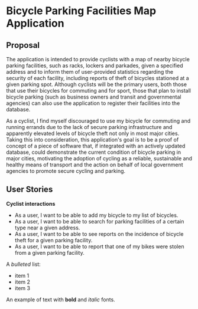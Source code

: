 # Bicycle Parking Facilities Map Application

## Proposal

The application is intended to provide cyclists with a map of nearby bicycle parking facilities, such as racks, lockers and parkades, given a specified address and to inform them of user-provided statistics regarding the security of each facility, including reports of theft of bicycles stationed at a given parking spot. Although cyclists will be the primary users, both those that use their bicycles for commuting and for sport, those that plan to install bicycle parking (such as business owners and transit and governmental agencies) can also use the application to register their facilities into the database.

As a cyclist, I find myself discouraged to use my bicycle for commuting and running errands due to the lack of secure parking infrastructure and apparently elevated levels of bicycle theft not only in most major cities. Taking this into consideration, this application's goal is to be a proof of concept of a piece of software that, if integrated with an actively updated database, could demonstrate the current condition of bicycle parking in major cities, motivating the adoption of cycling as a reliable, sustainable and healthy means of transport and the action on behalf of local government agencies to promote secure cycling and parking.

## User Stories

**Cyclist interactions**

- As a user, I want to be able to add my bicycle to my list of bicycles.
- As a user, I want to be able to search for parking facilities of a certain type near a given address.
- As a user, I want to be able to see reports on the incidence of bicycle theft for a given parking facility.
- As a user, I want to be able to report that one of my bikes were stolen from a given parking facility.

A *bulleted* list:
- item 1
- item 2
- item 3

An example of text with **bold** and *italic* fonts.  